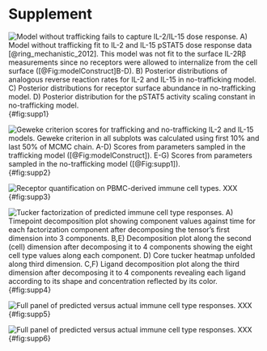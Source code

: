 # Supplement

![**Model without trafficking fails to capture IL-2/IL-15 dose response.** A) Model without trafficking fit to IL-2 and IL-15 pSTAT5 dose response data [@ring_mechanistic_2012]. This model was not fit to the surface IL-2Rβ measurements since no receptors were allowed to internalize from the cell surface ([@Fig:modelConstruct]B-D).
B) Posterior distributions of analogous reverse reaction rates for IL-2 and IL-15 in no-trafficking model.
C) Posterior distributions for receptor surface abundance in no-trafficking model.
D) Posterior distribution for the pSTAT5 activity scaling constant in no-trafficking model. ](./Figures/figureS1.svg){#fig:supp1}

![**Geweke criterion scores for trafficking and no-trafficking IL-2 and IL-15 models.** Geweke criterion in all subplots was calculated using first 10% and last 50% of MCMC chain. A-D) Scores from parameters sampled in the trafficking model ([@Fig:modelConstruct]). E-G) Scores from parameters sampled in the no-trafficking model ([@Fig:supp1]). ](./Figures/figureS2.svg){#fig:supp2}

![**Receptor quantification on PBMC-derived immune cell types.** XXX](./Figures/figureS3.svg){#fig:supp3}

![**Tucker factorization of predicted immune cell type responses.** A) Timepoint decomposition plot showing component values against time for each factorization component after decomposing the tensor’s first dimension into 3 components. B,E) Decomposition plot along the second (cell) dimension after decomposing it to 4 components showing the eight cell type values along each component. D) Core tucker heatmap unfolded along third dimension. C,F) Ligand decomposition plot along the third dimension after decomposing it to 4 components revealing each ligand according to its shape and concentration reflected by its color. ](./Figures/figureS4.svg){#fig:supp4}

![**Full panel of predicted versus actual immune cell type responses.** XXX](./Figures/figureS5.svg){#fig:supp5}

![**Full panel of predicted versus actual immune cell type responses.** XXX](./Figures/figureS6.svg){#fig:supp6}
